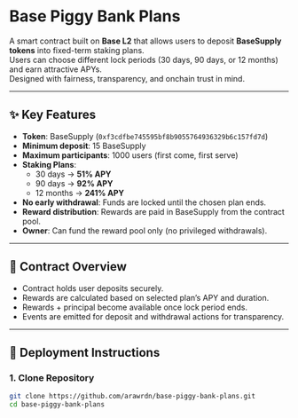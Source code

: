 # Base Piggy Bank Plans

A smart contract built on **Base L2** that allows users to deposit **BaseSupply tokens** into fixed-term staking plans.  
Users can choose different lock periods (30 days, 90 days, or 12 months) and earn attractive APYs.  
Designed with fairness, transparency, and onchain trust in mind.

---

## ✨ Key Features
- **Token**: BaseSupply (`0xf3cdfbe745595bf8b9055764936329b6c157fd7d`)
- **Minimum deposit**: 15 BaseSupply
- **Maximum participants**: 1000 users (first come, first serve)
- **Staking Plans**:
  - 30 days → **51% APY**
  - 90 days → **92% APY**
  - 12 months → **241% APY**
- **No early withdrawal**: Funds are locked until the chosen plan ends.
- **Reward distribution**: Rewards are paid in BaseSupply from the contract pool.
- **Owner**: Can fund the reward pool only (no privileged withdrawals).

---

## 📜 Contract Overview
- Contract holds user deposits securely.
- Rewards are calculated based on selected plan’s APY and duration.
- Rewards + principal become available once lock period ends.
- Events are emitted for deposit and withdrawal actions for transparency.

---

## 🚀 Deployment Instructions

### 1. Clone Repository
```bash
git clone https://github.com/arawrdn/base-piggy-bank-plans.git
cd base-piggy-bank-plans
